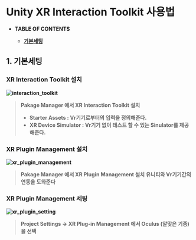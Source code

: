 # Unity XR Interaction Toolkit 사용법


- <B> TABLE OF CONTENTS <B>
    - [기본세팅](#1-기본세팅)
 

## 1. 기본세팅

### XR Interaction Toolkit 설치

![interaction_toolkit](https://user-images.githubusercontent.com/90584642/167621651-cfe2975e-6968-45b2-9eb5-c0f91ca0e3b4.png)


>Pakage Manager 에서 XR Interaction Toolkit 설치
> * Starter Assets  : Vr기기로부터의 입력을 정의해준다.
> * XR Device Simulator : Vr기기 없이 테스트 할 수 있는 Sinulator를 제공해준다.

### XR Plugin Management 설치
![xr_plugin_management](https://user-images.githubusercontent.com/90584642/167621705-4e35056f-c35e-4eb7-a66f-095d208983b9.png)


>Pakage Manager 에서 XR Plugin Management 설치
>유니티와 Vr기기간의 연동을 도와준다

### XR Plugin Management 세팅
![xr_plugin_setting](https://user-images.githubusercontent.com/90584642/167621732-655c4e4f-4ed7-4f47-b732-cd2f49ebed4c.png)


>Project Settings -> XR Plug-in Management 에서 Oculus (알맞은 기종) 을 선택 
